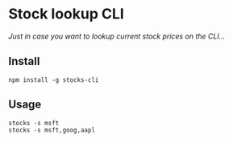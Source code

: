 # Stock lookup CLI

*Just in case you want to lookup current stock prices on the CLI...*

## Install

```
npm install -g stocks-cli
```

## Usage

```
stocks -s msft
stocks -s msft,goog,aapl
```